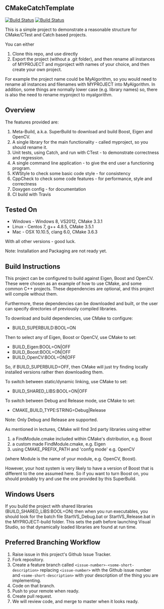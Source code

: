 CMakeCatchTemplate
------------------

[![Build Status](https://travis-ci.org/MattClarkson/CMakeCatchTemplate.svg?branch=master)](https://travis-ci.org/MattClarkson/CMakeCatchTemplate)
[![Build Status](https://ci.appveyor.com/api/projects/status/5pm89ej732c1ekf0/branch/master)](https://ci.appveyor.com/project/MattClarkson/cmakecatchtemplate)


This is a simple project to demonstrate a reasonable
structure for CMake/CTest and Catch based projects.

You can either
 1. Clone this repo, and use directly
 2. Export the project (without a .git folder), and then rename all instances of MYPROJECT
 and myproject with names of your choice, and then create your own project. 

For example the project name could be MyAlgorithm, so you would need to rename all instances
and filenames with MYPROJECT into MyAlgorithm. In addition, some things are normally 
lower case (e.g. library names) so, there is also the need to rename myproject to myalgorithm.

Overview
--------

The features provided are:
 1. Meta-Build, a.k.a. SuperBuild to download and build Boost, Eigen and OpenCV.
 2. A single library for the main functionality - called myproject, so you should rename it.
 3. Unit tests, using Catch, and run with CTest - to demonstrate correctness and regression.
 4. A single command line application - to give the end user a functioning program.
 5. KWStyle to check some basic code style - for consistency
 6. CppCheck to check some code features - for performance, style and correctness
 7. Doxygen config - for documentation
 8. CI build with Travis


Tested On
-----------------------------

 * Windows - Windows 8, VS2012, CMake 3.3.1
 * Linux - Centos 7, g++ 4.8.5, CMake 3.5.1
 * Mac - OSX 10.10.5, clang 6.0, CMake 3.6.3

With all other versions - good luck.

Note: Installation and Packaging are not ready yet.


Build Instructions
-----------------------------

This project can be configured to build against Eigen, Boost and OpenCV.
These were chosen as an example of how to use CMake, and some common
C++ projects. These dependencies are optional, and this project
will compile without them.

Furthermore, these dependencies can be downloaded and built,
or the user can specify directories of previously compiled
libraries.

To download and build dependencies, use CMake to configure:

  * BUILD_SUPERBUILD:BOOL=ON

Then to select any of Eigen, Boost or OpenCV, use CMake to set:

  * BUILD_Eigen:BOOL=ON|OFF
  * BUILD_Boost:BOOL=ON|OFF
  * BUILD_OpenCV:BOOL=ON|OFF

So, if BUILD_SUPERBUILD=OFF, then CMake will just try finding
locally installed versions rather then downloading them.

To switch between static/dynamic linking, use CMake to set:

  * BUILD_SHARED_LIBS:BOOL=ON|OFF

To switch between Debug and Release mode, use CMake to set:

  * CMAKE_BUILD_TYPE:STRING=Debug|Release

Note: Only Debug and Release are supported. 

As mentioned in lectures, CMake will find 3rd party libraries using either
  1. a FindModule.cmake included within CMake's distribution, e.g. Boost
  2. a custom made FindModule.cmake, e.g. Eigen
  3. using CMAKE_PREFIX_PATH and 'config mode' e.g. OpenCV

(where Module is the name of your module, e.g. OpenCV, Boost).

However, your host system is very likely to have a version of Boost that
is different to the one assumed here. So if you want to turn Boost on,
you should probably try and use the one provided by this SuperBuild.


Windows Users
-------------

If you build the project with shared libraries (BUILD_SHARED_LIBS:BOOL=ON)
then when you run executables, you should look for the batch file
StartVS_Debug.bat or StartVS_Release.bat in the MYPROJECT-build folder.
This sets the path before launching Visual Studio, so that dynamically
loaded libraries are found at run time.


Preferred Branching Workflow
----------------------------

 1. Raise issue in this project's Github Issue Tracker.
 2. Fork repository.
 3. Create a feature branch called ```<issue-number>-<some-short-description>```
    replacing ```<issue-number>``` with the Github issue number
    and ```<some-short-description>``` with your description of the thing you are implementing.
 4. Code on that branch.
 5. Push to your remote when ready.
 6. Create pull request.
 7. We will review code, and merge to master when it looks ready.
